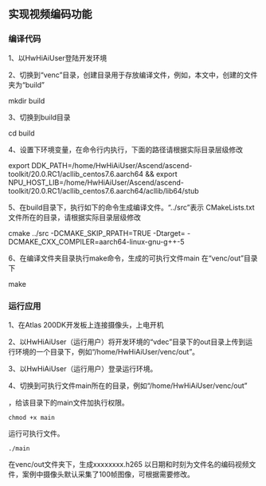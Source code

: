 ## 实现视频编码功能

### 编译代码

1、以HwHiAiUser登陆开发环境

2、切换到“venc”目录，创建目录用于存放编译文件，例如，本文中，创建的文件夹为“build”

mkdir build

3、切换到build目录

cd build

4、设置下环境变量，在命令行内执行，下面的路径请根据实际目录层级修改

export DDK_PATH=/home/HwHiAiUser/Ascend/ascend-toolkit/20.0.RC1/acllib_centos7.6.aarch64 && export NPU_HOST_LIB=/home/HwHiAiUser/Ascend/ascend-toolkit/20.0.RC1/acllib_centos7.6.aarch64/acllib/lib64/stub

5、在build目录下，执行如下的命令生成编译文件。“../src”表示 CMakeLists.txt文件所在的目录，请根据实际目录层级修改 

cmake  ../src -DCMAKE_SKIP_RPATH=TRUE -Dtarget= -DCMAKE_CXX_COMPILER=aarch64-linux-gnu-g++-5

6、在编译文件夹目录执行make命令，生成的可执行文件main 在“venc/out”目录下

make

### 运行应用
1、在Atlas 200DK开发板上连接摄像头，上电开机

2、以HwHiAiUser（运行用户）将开发环境的“vdec”目录下的out目录上传到运行环境的一个目录下，例如“/home/HwHiAiUser/venc/out”。

3、以HwHiAiUser（运行用户）登录运行环境。

4、切换到可执行文件main所在的目录，例如“/home/HwHiAiUser/venc/out”

，给该目录下的main文件加执行权限。

```
chmod +x main
```

运行可执行文件。

```
./main
```

在venc/out文件夹下，生成xxxxxxxx.h265 以日期和时刻为文件名的编码视频文件，案例中摄像头默认采集了100帧图像，可根据需要修改。

